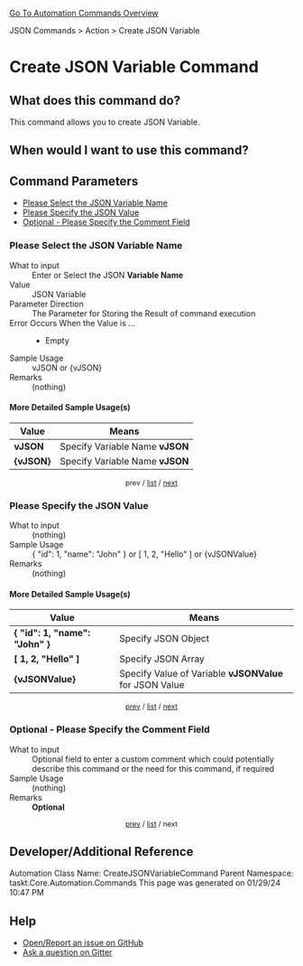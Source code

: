 <!--TITLE: Create JSON Variable Command -->
<!-- SUBTITLE: a command in the JSON Commands group. -->
[Go To Automation Commands Overview](/automation-commands.md)


JSON Commands &gt; Action &gt; Create JSON Variable


# Create JSON Variable Command


## What does this command do?
This command allows you to create JSON Variable.


## When would I want to use this command?



<a id="param_list"></a>
## Command Parameters
- [Please Select the JSON Variable Name](#param_0)
- [Please Specify the JSON Value](#param_1)
- [Optional - Please Specify the Comment Field](#param_2)


<a id="param_0"></a>
### Please Select the JSON Variable Name


<dl>
<dt>What to input</dt><dd>Enter or Select the JSON <strong>Variable Name</strong></dd>
<dt>Value</dt><dd>JSON Variable</dd>
<dt>Parameter Direction</dt><dd>The Parameter for Storing the Result of command execution</dd>
<dt>Error Occurs When the Value is ...</dt><dd><ul>
<li>Empty</li>
</ul></dd>
<dt>Sample Usage</dt><dd>vJSON or {vJSON}</dd>
<dt>Remarks</dt><dd>(nothing)</dd>
</dl>




#### More Detailed Sample Usage(s)
| Value | Means |
|---|---|
| <strong>vJSON</strong> | Specify Variable Name **vJSON** |
| <strong>{vJSON}</strong> | Specify Variable Name **vJSON** |


<div style="font-size: 90%; text-align: center">


prev / [list](#param_list) / [next](#param_1)


</div>


<a id="param_1"></a>
### Please Specify the JSON Value


<dl>
<dt>What to input</dt><dd>(nothing)</dd>
<dt>Sample Usage</dt><dd>{ &quot;id&quot;: 1, &quot;name&quot;: &quot;John&quot; } or [ 1, 2, &quot;Hello&quot; ] or {vJSONValue}</dd>
<dt>Remarks</dt><dd>(nothing)</dd>
</dl>




#### More Detailed Sample Usage(s)
| Value | Means |
|---|---|
| <strong>{ &quot;id&quot;: 1, &quot;name&quot;: &quot;John&quot; }</strong> | Specify JSON Object |
| <strong>[ 1, 2, &quot;Hello&quot; ]</strong> | Specify JSON Array |
| <strong>{vJSONValue}</strong> | Specify Value of Variable **vJSONValue** for JSON Value |


<div style="font-size: 90%; text-align: center">


[prev](#param_1) / [list](#param_list) / [next](#param_2)


</div>


<a id="param_2"></a>
### Optional - Please Specify the Comment Field


<dl>
<dt>What to input</dt><dd>Optional field to enter a custom comment which could potentially describe this command or the need for this command, if required</dd>
<dt>Sample Usage</dt><dd>(nothing)</dd>
<dt>Remarks</dt><dd><strong>Optional</strong><br></dd>
</dl>




<div style="font-size: 90%; text-align: center">


[prev](#param_2) / [list](#param_list) / next


</div>


## Developer/Additional Reference
Automation Class Name: CreateJSONVariableCommand
Parent Namespace: taskt.Core.Automation.Commands
This page was generated on 01/29/24 10:47 PM


## Help
- [Open/Report an issue on GitHub](https://github.com/rcktrncn/taskt/issues/new)
- [Ask a question on Gitter](https://gitter.im/taskt-rpa/Lobby)
